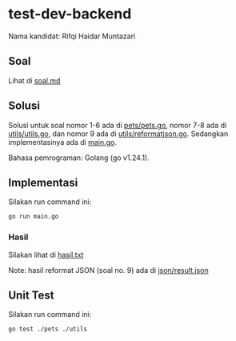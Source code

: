# test-dev-backend

Nama kandidat: Rifqi Haidar Muntazari

## Soal
Lihat di [soal.md](soal.md)

## Solusi
Solusi untuk soal nomor 1-6 ada di [pets/pets.go](pets/pets.go), nomor 7-8 ada di [utils/utils.go](utils/utils.go), dan nomor 9 ada di [utils/reformatjson.go](utils/reformatjson.go). Sedangkan implementasinya ada di [main.go](main.go).

Bahasa pemrograman: Golang (go v1.24.1).

## Implementasi
Silakan run command ini:
```bash
go run main.go
```
### Hasil
Silakan lihat di [hasil.txt](hasil.txt)

Note: hasil reformat JSON (soal no. 9) ada di [json/result.json](json/result.json)

## Unit Test
Silakan run command ini:
```bash
go test ./pets ./utils
```